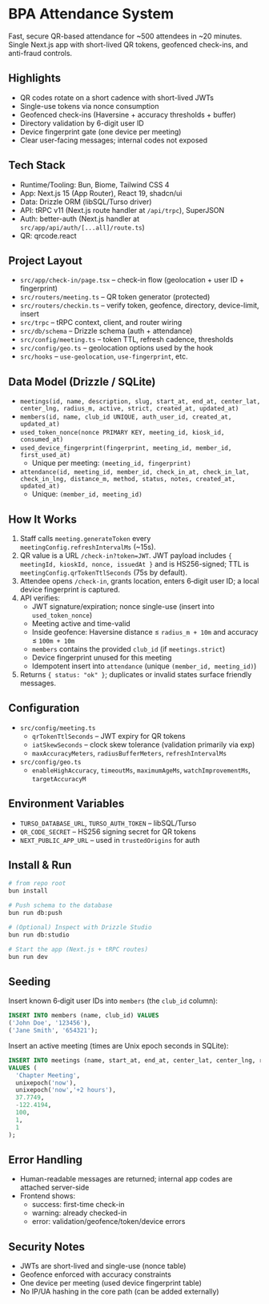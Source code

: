 # BPA Attendance System

Fast, secure QR-based attendance for ~500 attendees in ~20 minutes. Single Next.js app with short-lived QR tokens, geofenced check-ins, and anti-fraud controls.

## Highlights

- QR codes rotate on a short cadence with short-lived JWTs
- Single-use tokens via nonce consumption
- Geofenced check-ins (Haversine + accuracy thresholds + buffer)
- Directory validation by 6-digit user ID
- Device fingerprint gate (one device per meeting)
- Clear user-facing messages; internal codes not exposed

## Tech Stack

- Runtime/Tooling: Bun, Biome, Tailwind CSS 4
- App: Next.js 15 (App Router), React 19, shadcn/ui
- Data: Drizzle ORM (libSQL/Turso driver)
- API: tRPC v11 (Next.js route handler at `/api/trpc`), SuperJSON
- Auth: better-auth (Next.js handler at `src/app/api/auth/[...all]/route.ts`)
- QR: qrcode.react

## Project Layout

- `src/app/check-in/page.tsx` – check-in flow (geolocation + user ID + fingerprint)
- `src/routers/meeting.ts` – QR token generator (protected)
- `src/routers/checkin.ts` – verify token, geofence, directory, device-limit, insert
- `src/trpc` – tRPC context, client, and router wiring
- `src/db/schema` – Drizzle schema (auth + attendance)
- `src/config/meeting.ts` – token TTL, refresh cadence, thresholds
- `src/config/geo.ts` – geolocation options used by the hook
- `src/hooks` – `use-geolocation`, `use-fingerprint`, etc.

## Data Model (Drizzle / SQLite)

- `meetings(id, name, description, slug, start_at, end_at, center_lat, center_lng, radius_m, active, strict, created_at, updated_at)`
- `members(id, name, club_id UNIQUE, auth_user_id, created_at, updated_at)`
- `used_token_nonce(nonce PRIMARY KEY, meeting_id, kiosk_id, consumed_at)`
- `used_device_fingerprint(fingerprint, meeting_id, member_id, first_used_at)`
  - Unique per meeting: `(meeting_id, fingerprint)`
- `attendance(id, meeting_id, member_id, check_in_at, check_in_lat, check_in_lng, distance_m, method, status, notes, created_at, updated_at)`
  - Unique: `(member_id, meeting_id)`

## How It Works

1. Staff calls `meeting.generateToken` every `meetingConfig.refreshIntervalMs` (~15s).
2. QR value is a URL `/check-in?token=JWT`. JWT payload includes `{ meetingId, kioskId, nonce, issuedAt }` and is HS256-signed; TTL is `meetingConfig.qrTokenTtlSeconds` (75s by default).
3. Attendee opens `/check-in`, grants location, enters 6‑digit user ID; a local device fingerprint is captured.
4. API verifies:
   - JWT signature/expiration; nonce single-use (insert into `used_token_nonce`)
   - Meeting active and time-valid
   - Inside geofence: Haversine distance ≤ `radius_m + 10m` and accuracy ≤ `100m + 10m`
   - `members` contains the provided `club_id` (if `meetings.strict`)
   - Device fingerprint unused for this meeting
   - Idempotent insert into `attendance` (unique `(member_id, meeting_id)`)
5. Returns `{ status: "ok" }`; duplicates or invalid states surface friendly messages.

## Configuration

- `src/config/meeting.ts`
  - `qrTokenTtlSeconds` – JWT expiry for QR tokens
  - `iatSkewSeconds` – clock skew tolerance (validation primarily via exp)
  - `maxAccuracyMeters`, `radiusBufferMeters`, `refreshIntervalMs`
- `src/config/geo.ts`
  - `enableHighAccuracy`, `timeoutMs`, `maximumAgeMs`, `watchImprovementMs`, `targetAccuracyM`

## Environment Variables

- `TURSO_DATABASE_URL`, `TURSO_AUTH_TOKEN` – libSQL/Turso
- `QR_CODE_SECRET` – HS256 signing secret for QR tokens
- `NEXT_PUBLIC_APP_URL` – used in `trustedOrigins` for auth

## Install & Run

```bash
# from repo root
bun install

# Push schema to the database
bun run db:push

# (Optional) Inspect with Drizzle Studio
bun run db:studio

# Start the app (Next.js + tRPC routes)
bun run dev
```

## Seeding

Insert known 6‑digit user IDs into `members` (the `club_id` column):

```sql
INSERT INTO members (name, club_id) VALUES
('John Doe', '123456'),
('Jane Smith', '654321');
```

Insert an active meeting (times are Unix epoch seconds in SQLite):

```sql
INSERT INTO meetings (name, start_at, end_at, center_lat, center_lng, radius_m, active, strict)
VALUES (
  'Chapter Meeting',
  unixepoch('now'),
  unixepoch('now','+2 hours'),
  37.7749,
  -122.4194,
  100,
  1,
  1
);
```

## Error Handling

- Human-readable messages are returned; internal app codes are attached server-side
- Frontend shows:
  - success: first-time check-in
  - warning: already checked-in
  - error: validation/geofence/token/device errors

## Security Notes

- JWTs are short-lived and single-use (nonce table)
- Geofence enforced with accuracy constraints
- One device per meeting (used device fingerprint table)
- No IP/UA hashing in the core path (can be added externally)
